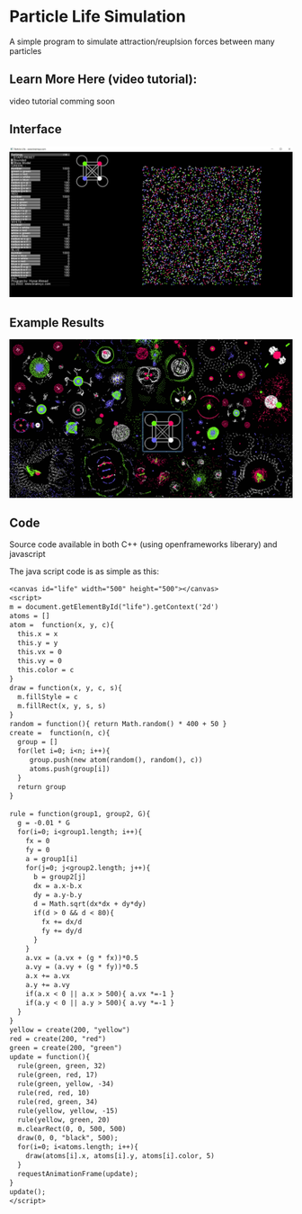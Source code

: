 # Particle Life Simulation
A simple program to simulate attraction/reuplsion forces between many particles

Learn More Here (video tutorial):
-----------------------------------------------
video tutorial comming soon

Interface
--------------------------------------------------------
![](images/interface.jpg)

Example Results
--------------------------------------------------------
![](images/big_pic.jpg)

Code
----------------
Source code available in both C++ (using openframeworks liberary) and javascript

The java script code is as simple as this:
```
<canvas id="life" width="500" height="500"></canvas>
<script>
m = document.getElementById("life").getContext('2d')
atoms = []
atom =  function(x, y, c){ 
  this.x = x 
  this.y = y
  this.vx = 0
  this.vy = 0
  this.color = c
}
draw = function(x, y, c, s){ 
  m.fillStyle = c
  m.fillRect(x, y, s, s)
}
random = function(){ return Math.random() * 400 + 50 }
create =  function(n, c){
  group = []
  for(let i=0; i<n; i++){
     group.push(new atom(random(), random(), c))
     atoms.push(group[i])
  }
  return group
}

rule = function(group1, group2, G){
  g = -0.01 * G
  for(i=0; i<group1.length; i++){
    fx = 0
    fy = 0
    a = group1[i]
    for(j=0; j<group2.length; j++){
      b = group2[j]
      dx = a.x-b.x
      dy = a.y-b.y
      d = Math.sqrt(dx*dx + dy*dy)
      if(d > 0 && d < 80){
        fx += dx/d
        fy += dy/d
      }
    }
    a.vx = (a.vx + (g * fx))*0.5
    a.vy = (a.vy + (g * fy))*0.5
    a.x += a.vx
    a.y += a.vy
    if(a.x < 0 || a.x > 500){ a.vx *=-1 }
    if(a.y < 0 || a.y > 500){ a.vy *=-1 }
  }
}
yellow = create(200, "yellow")
red = create(200, "red")
green = create(200, "green")
update = function(){
  rule(green, green, 32)
  rule(green, red, 17)
  rule(green, yellow, -34)
  rule(red, red, 10)
  rule(red, green, 34)
  rule(yellow, yellow, -15)
  rule(yellow, green, 20)
  m.clearRect(0, 0, 500, 500)
  draw(0, 0, "black", 500);
  for(i=0; i<atoms.length; i++){ 
    draw(atoms[i].x, atoms[i].y, atoms[i].color, 5) 
  }
  requestAnimationFrame(update);
}
update();
</script>
```

</br>
